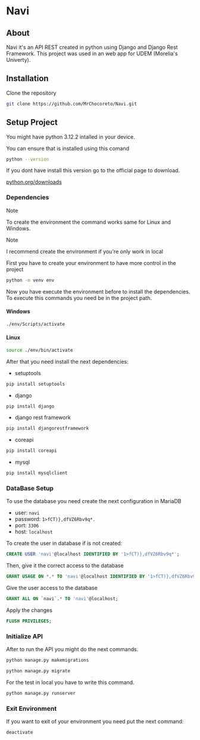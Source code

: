 # Navi

## About
Navi it's an API REST created in python using Django and Django Rest Framework. This project was used in an web app for UDEM (Morelia's Univerty).

## Installation 

Clone the repository

```sh
git clone https://github.com/MrChocoreto/Navi.git 
```

## Setup Project
You might have python 3.12.2 intalled in your device.

You can ensure that is installed using this comand
```sh
python --version
```
If you dont have install this version go to the official page to download.

[python.org/downloads](https://www.python.org/downloads/)

### Dependencies
>[!NOTE]
>To create the environment the command works same for Linux and Windows. 

>[!NOTE]
>I recommend create the environment if you're only work in local 



First you have to create your environment to have more control in the project
```sh
python -m venv env
```
Now you have execute the environment before to install the dependencies. To execute this commands you need be in the project path. 

#### Windows

```sh
./env/Scripts/activate
```

#### Linux
```sh
source ./env/bin/activate
```

After that you need install the next dependencies:
- setuptools

```sh
pip install setuptools
```
- django

```sh
pip install django 
```
- django rest framework

```sh
pip install djangorestframework
```
- coreapi

```sh
pip install coreapi
```

- mysql

```sh
pip install mysqlclient
```

### DataBase Setup

To use the database you need create the next configuration in MariaDB

- user: ```navi```
- password: ```1>fCT)},dfVZ6Rbv9q*.```
- port: ```3306```
- host: ```localhost```

To create the user in database if is not created:
```sql
CREATE USER 'navi'@localhost IDENTIFIED BY '1>fCT)},dfVZ6Rbv9q*';
```
Then, give it the correct access to the database
```sql
GRANT USAGE ON *.* TO 'navi'@localhost IDENTIFIED BY '1>fCT)},dfVZ6Rbv9q*'
```
Give the user access to the database
```sql
GRANT ALL ON `navi`.* TO 'navi'@localhost;
```
Apply the changes
```sql
FLUSH PRIVILEGES;
```

### Initialize API

After to run the API you might do the next commands.
```sh
python manage.py makemigrations
```
```sh
python manage.py migrate
```


For the test in local you have to write this command.
```sh
python manage.py runserver
```

### Exit Environment

If you want to exit of your environment you need put the next command:

```sh
deactivate
```

